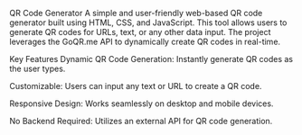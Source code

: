 QR Code Generator
A simple and user-friendly web-based QR code generator built using HTML, CSS, and JavaScript. This tool allows users to generate QR codes for URLs, text, or any other data input. The project leverages the GoQR.me API to dynamically create QR codes in real-time.

Key Features
Dynamic QR Code Generation: Instantly generate QR codes as the user types.

Customizable: Users can input any text or URL to create a QR code.

Responsive Design: Works seamlessly on desktop and mobile devices.

No Backend Required: Utilizes an external API for QR code generation.
